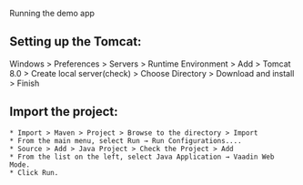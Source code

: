 Running the demo app 

## Setting up the Tomcat:

Windows > Preferences > Servers > Runtime Environment > Add > Tomcat 8.0 > Create local server(check) > Choose Directory > Download and install > Finish


## Import the project:

	* Import > Maven > Project > Browse to the directory > Import
	* From the main menu, select Run → Run Configurations.... 
	* Source > Add > Java Project > Check the Project > Add
	* From the list on the left, select Java Application → Vaadin Web Mode.
	* Click Run.
